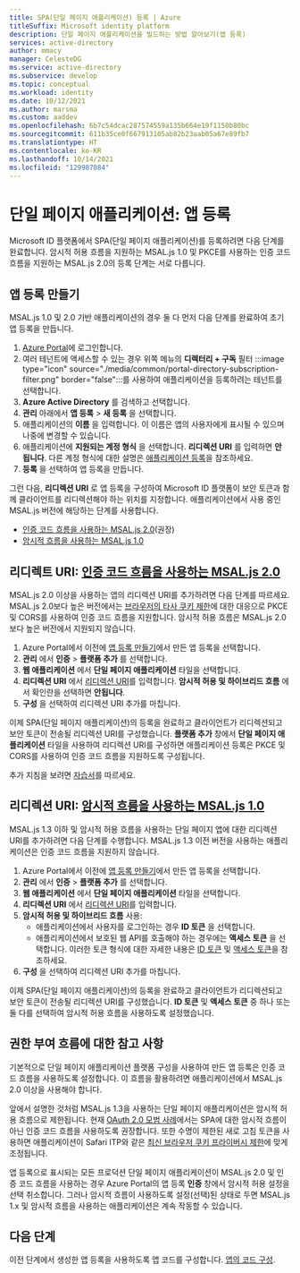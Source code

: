 ```yaml
---
title: SPA(단일 페이지 애플리케이션) 등록 | Azure
titleSuffix: Microsoft identity platform
description: 단일 페이지 애플리케이션을 빌드하는 방법 알아보기(앱 등록)
services: active-directory
author: mmacy
manager: CelesteDG
ms.service: active-directory
ms.subservice: develop
ms.topic: conceptual
ms.workload: identity
ms.date: 10/12/2021
ms.author: marsma
ms.custom: aaddev
ms.openlocfilehash: 6b7c54dcac287574559a135b664e19f1150b80bc
ms.sourcegitcommit: 611b35ce0f667913105ab82b23aab05a67e89fb7
ms.translationtype: HT
ms.contentlocale: ko-KR
ms.lasthandoff: 10/14/2021
ms.locfileid: "129987084"
---
```

# <a name="single-page-application-app-registration"></a>단일 페이지 애플리케이션: 앱 등록

Microsoft ID 플랫폼에서 SPA(단일 페이지 애플리케이션)를 등록하려면 다음 단계를 완료합니다. 암시적 허용 흐름을 지원하는 MSAL.js 1.0 및 PKCE를 사용하는 인증 코드 흐름을 지원하는 MSAL.js 2.0의 등록 단계는 서로 다릅니다.

## <a name="create-the-app-registration"></a>앱 등록 만들기

MSAL.js 1.0 및 2.0 기반 애플리케이션의 경우 둘 다 먼저 다음 단계를 완료하여 초기 앱 등록을 만듭니다.

1. <a href="https://portal.azure.com/" target="_blank">Azure Portal</a>에 로그인합니다.
1. 여러 테넌트에 액세스할 수 있는 경우 위쪽 메뉴의 **디렉터리 + 구독** 필터 :::image type="icon" source="./media/common/portal-directory-subscription-filter.png" border="false":::를 사용하여 애플리케이션을 등록하려는 테넌트를 선택합니다.
1. **Azure Active Directory** 를 검색하고 선택합니다.
1. **관리** 아래에서 **앱 등록** > **새 등록** 을 선택합니다.
1. 애플리케이션의 **이름** 을 입력합니다. 이 이름은 앱의 사용자에게 표시될 수 있으며 나중에 변경할 수 있습니다.
1. 애플리케이션에 **지원되는 계정 형식** 을 선택합니다. **리디렉션 URI** 를 입력하면 **안 됩니다**. 다른 계정 형식에 대한 설명은 [애플리케이션 등록](quickstart-register-app.md)을 참조하세요.
1. **등록** 을 선택하여 앱 등록을 만듭니다.

그런 다음, **리디렉션 URI** 로 앱 등록을 구성하여 Microsoft ID 플랫폼이 보안 토큰과 함께 클라이언트를 리디렉션해야 하는 위치를 지정합니다. 애플리케이션에서 사용 중인 MSAL.js 버전에 해당하는 단계를 사용합니다.

- [인증 코드 흐름을 사용하는 MSAL.js 2.0](#redirect-uri-msaljs-20-with-auth-code-flow)(권장)
- [암시적 흐름을 사용하는 MSAL.js 1.0](#redirect-uri-msaljs-10-with-implicit-flow)

## <a name="redirect-uri-msaljs-20-with-auth-code-flow"></a>리디렉트 URI: [인증 코드 흐름을 사용하는 MSAL.js 2.0](https://github.com/AzureAD/microsoft-authentication-library-for-js/tree/dev/lib/msal-browser)

MSAL.js 2.0 이상을 사용하는 앱의 리디렉션 URI를 추가하려면 다음 단계를 따르세요. MSAL.js 2.0보다 높은 버전에서는 [브라우저의 타사 쿠키 제한](reference-third-party-cookies-spas.md)에 대한 대응으로 PKCE 및 CORS를 사용하여 인증 코드 흐름을 지원합니다. 암시적 허용 흐름은 MSAL.js 2.0보다 높은 버전에서 지원되지 않습니다.

1. Azure Portal에서 이전에 [앱 등록 만들기](#create-the-app-registration)에서 만든 앱 등록을 선택합니다.
1. **관리** 에서 **인증** > **플랫폼 추가** 를 선택합니다.
1. **웹 애플리케이션** 에서 **단일 페이지 애플리케이션** 타일을 선택합니다.
1. **리디렉션 URI** 에서 [리디렉션 URI](reply-url.md)를 입력합니다. **암시적 허용 및 하이브리드 흐름** 에서 확인란을 선택하면 **안됩니다**.
1. **구성** 을 선택하여 리디렉션 URI 추가를 마칩니다.

이제 SPA(단일 페이지 애플리케이션)의 등록을 완료하고 클라이언트가 리디렉션되고 보안 토큰이 전송될 리디렉션 URI를 구성했습니다. **플랫폼 추가** 창에서 **단일 페이지 애플리케이션** 타일을 사용하여 리디렉션 URI를 구성하면 애플리케이션 등록은 PKCE 및 CORS를 사용하여 인증 코드 흐름을 지원하도록 구성됩니다.

추가 지침을 보려면 [자습서](tutorial-v2-javascript-auth-code.md)를 따르세요.

## <a name="redirect-uri-msaljs-10-with-implicit-flow"></a>리디렉션 URI: [암시적 흐름을 사용하는 MSAL.js 1.0](https://github.com/AzureAD/microsoft-authentication-library-for-js/tree/dev/lib/msal-core)

MSAL.js 1.3 이하 및 암시적 허용 흐름을 사용하는 단일 페이지 앱에 대한 리디렉션 URI를 추가하려면 다음 단계를 수행합니다. MSAL.js 1.3 이전 버전을 사용하는 애플리케이션은 인증 코드 흐름을 지원하지 않습니다.

1. Azure Portal에서 이전에 [앱 등록 만들기](#create-the-app-registration)에서 만든 앱 등록을 선택합니다.
1. **관리** 에서 **인증** > **플랫폼 추가** 를 선택합니다.
1. **웹 애플리케이션** 에서 **단일 페이지 애플리케이션** 타일을 선택합니다.
1. **리디렉션 URI** 에서 [리디렉션 URI](reply-url.md)를 입력합니다.
1. **암시적 허용 및 하이브리드 흐름** 사용:
    - 애플리케이션에서 사용자를 로그인하는 경우 **ID 토큰** 을 선택합니다.
    - 애플리케이션에서 보호된 웹 API를 호출해야 하는 경우에는 **액세스 토큰** 을 선택합니다. 이러한 토큰 형식에 대한 자세한 내용은 [ID 토큰](id-tokens.md) 및 [액세스 토큰](access-tokens.md)을 참조하세요.
1. **구성** 을 선택하여 리디렉션 URI 추가를 마칩니다.

이제 SPA(단일 페이지 애플리케이션)의 등록을 완료하고 클라이언트가 리디렉션되고 보안 토큰이 전송될 리디렉션 URI를 구성했습니다. **ID 토큰** 및 **액세스 토큰** 중 하나 또는 둘 다를 선택하여 암시적 허용 흐름을 사용하도록 설정했습니다.

## <a name="note-about-authorization-flows"></a>권한 부여 흐름에 대한 참고 사항

기본적으로 단일 페이지 애플리케이션 플랫폼 구성을 사용하여 만든 앱 등록은 인증 코드 흐름을 사용하도록 설정합니다. 이 흐름을 활용하려면 애플리케이션에서 MSAL.js 2.0 이상을 사용해야 합니다.

앞에서 설명한 것처럼 MSAL.js 1.3을 사용하는 단일 페이지 애플리케이션은 암시적 허용 흐름으로 제한됩니다. 현재 [OAuth 2.0 모범 사례](v2-oauth2-auth-code-flow.md)에서는 SPA에 대한 암시적 흐름이 아닌 인증 코드 흐름을 사용하도록 권장합니다. 또한 수명이 제한된 새로 고침 토큰을 사용하면 애플리케이션이 Safari ITP와 같은 [최신 브라우저 쿠키 프라이버시 제한](reference-third-party-cookies-spas.md)에 맞게 조정됩니다.

앱 등록으로 표시되는 모든 프로덕션 단일 페이지 애플리케이션이 MSAL.js 2.0 및 인증 코드 흐름을 사용하는 경우 Azure Portal의 앱 등록 **인증** 창에서 암시적 허용 설정을 선택 취소합니다. 그러나 암시적 흐름이 사용하도록 설정(선택)된 상태로 두면 MSAL.js 1.x 및 암시적 흐름을 사용하는 애플리케이션은 계속 작동할 수 있습니다.

## <a name="next-steps"></a>다음 단계

이전 단계에서 생성한 앱 등록을 사용하도록 앱 코드를 구성합니다. [앱의 코드 구성](scenario-spa-app-configuration.md).
